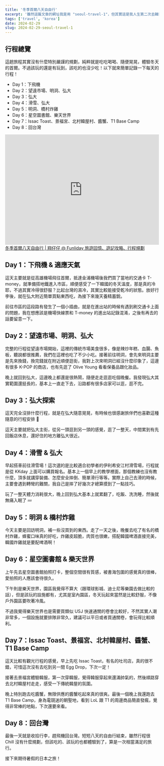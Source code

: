 ```yaml
---
title: '冬季首爾八天自由行'
excerpt: '雖然這篇文章的網址我是用 "seoul-travel-1"，但其實這是我人生第二次去韓國。第一次去韓國是小時候跟家人一起跟團，今年是從疫情結束後再次開始規劃國外旅遊，打算先去韓國自由行八天試試水溫，暑假則是可以再去一次日本。基本上韓國我都沒什麼規劃，就是逛街吃美食？比較特殊的行程應該就只有滑雪、樂天世界，跟體驗韓服而已，主打一個出國 Chill 的風格。'
tags: ['travel', 'korea']
date: 2024-02-29
slug: 2024-02-29-seoul-travel-1
---
```


## 行程總覽

這趟旅程其實沒有什麼特別嚴謹的規劃，純粹就是吃吃喝喝、隨便晃晃，體驗冬天的首爾。不過該玩的還是有玩到，該吃的也沒少吃！以下就來簡單記錄一下每天的行程！

- Day 1：下飛機
- Day 2：望遠市場、明洞、弘大
- Day 3：弘大
- Day 4：滑雪、弘大
- Day 5：明洞、橋村炸雞
- Day 6：星空圖書館、樂天世界
- Day 7：Issac Toast、景福宮、北村韓屋村、醬蟹、T1 Base Camp
- Day 8：回台灣

<iframe title="冬季首爾八天自由行" src="https://www.funliday.com/yunghsiang/trips/6571f7eab7cb9800513323eb/embed?hl=zh_tw" width="100%" height="360" frameBorder="0"></iframe>
<a href="https://www.funliday.com/yunghsiang/trips/6571f7eab7cb9800513323eb" target="_blank" style={{color: "#EE3C77", fontWeight: "bold"}}>冬季首爾八天自由行 | 翔仔仔 @ Funliday 旅遊回憶、遊記攻略、行程規劃</a>

## Day 1：下飛機 & 適應天氣

這天主要就是從高雄機場飛往首爾，抵達金浦機場後我們買了當地的交通卡 T-money，就準備搭地鐵進入市區，順便感受了一下韓國的冬天溫度，那是真的冷耶，不過其實冷得很舒服？比起台灣的濕冷，其實比較能接受乾冷的狀態。放好行李後，就在弘大附近簡單買點東西吃，為接下來幾天養精蓄銳。

前往市區的這段路有發生了一個小插曲，就是在進出站的時候有遇到刷交通卡上面的問題，我在想應該是機場快線票和 T-money 的進出站記錄混淆，之後有再去的話要留意一下。

## Day 2：望遠市場、明洞、弘大

完整的行程從望遠市場開始，這裡的傳統市場美食很多，像是辣炒年糕、血腸、魚板，聽說都很推薦，我們在這裡也吃了不少小吃。接著前往明洞，會先來明洞主要是先來換錢，換完錢就在附近順便逛街，我對上次來明洞已經沒什麼印象了，這邊有很多 K-POP 的商店，也有先逛了 Olive Young 看看保養品跟化妝品。

晚上就回到弘大，這邊晚上都還是很熱鬧，隨便走走逛逛吃個晚餐。我發現弘大其實範圍還挺長的，基本上一直走下去，沿路都有很多店家可以逛，逛不完。

## Day 3：弘大探索

這天完全沒排什麼行程，就是在弘大隨意晃晃，有時候也很感謝旅伴們也喜歡這種隨意的行程安排 🤣

這天主要就把弘大主街，從另一頭逛到另一頭的感覺，逛了一整天，中間累到有先回飯店休息，還好住的地方離弘大很近。

## Day 4：滑雪 & 弘大

早起搭車前往滑雪場！這次選的是比較適合初學者的伊利希安江村滑雪場，行程就是從 KKday 上面可以購買報名。基本上一個早上的教學裡面，那個教練也沒有教什麼，頂多就講穿裝備、怎麼安全摔倒、簡單滑行等等。實際上自己去滑的時候，主要會遇到轉彎的難關，我自己是摔了好幾次才總算摸到了一點技巧。

玩了一整天體力消耗很大，晚上回到弘大基本上就累翻了，吃飯、洗洗睡，然後就無痛入眠了 💤

## Day 5：明洞 & 橋村炸雞

今天主要是回訪明洞，補一些沒買到的東西。走了一天之後，晚餐去吃了有名的橋村炸雞，蜂蜜口味真的好吃，炸雞皮超脆，肉質也很嫩，搭配韓國啤酒直接完美，韓國炸雞就是要配啤酒啊！

## Day 6：星空圖書館 & 樂天世界

上午先去星空圖書館拍照打卡，整個空間很有質感，被書海包圍的感覺真的很棒，愛拍照的人應該會待很久。

下午則是樂天世界，園區我覺得不算大（跟環球影城、迪士尼等樂園去做比較的話），但是該玩的設施都有，尤其是室內園區，冬天玩起來當然是比較舒服，不像戶外園區要吹著冷風。

不過我覺得樂天世界也是需要買類似 USJ 快速通關的卷會比較好，不然其實人潮非常多，一個設施就要排隊非常久，建議可以平日或者買通關卷，會玩得比較順利。

## Day 7：Issac Toast、景福宮、北村韓屋村、醬蟹、T1 Base Camp

這天比較有觀光行程的感覺，早上先吃 Issac Toast，有名的吐司店，真的很不錯，可惜這次沒有去吃到另一間 Egg Drop，下次一定！

接著去景福宮體驗韓服，第一次穿韓服，覺得韓服穿起來還滿帥氣的，然後順路穿去北村韓屋村走走，感受一下傳統韓屋的氛圍。

晚上特別跑去吃醬蟹，無限供應的醬蟹吃起來真的很爽。最後一個晚上我還跑去 T1 Base Camp，身為電競迷的朝聖地，看到 LoL 跟 T1 的周邊商品簡直發瘋，覺得非常棒的地點，下次還要來看。

## Day 8：回台灣

最後一天就是收拾行李，趕飛機回台灣。短短八天的自由行結束，雖然行程很 Chill 沒有什麼規劃，但該吃的、該玩的也都體驗到了，算是一次相當滿足的旅行。

接下來期待暑假的日本之旅！

